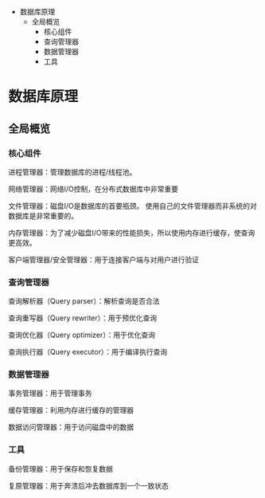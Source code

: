 <!-- MarkdownTOC -->

- 数据库原理
    - 全局概览
        - 核心组件
        - 查询管理器
        - 数据管理器
        - 工具

<!-- /MarkdownTOC -->

# 数据库原理
## 全局概览
### 核心组件
进程管理器：管理数据库的进程/线程池。

网络管理器：网络I/O控制，在分布式数据库中非常重要

文件管理器：磁盘I/O是数据库的首要瓶颈。 使用自己的文件管理器而非系统的对数据库是非常重要的。

内存管理器：为了减少磁盘I/O带来的性能损失，所以使用内存进行缓存，使查询更高效。

客户端管理器/安全管理器：用于连接客户端与对用户进行验证

### 查询管理器
查询解析器（Query parser）：解析查询是否合法

查询重写器（Query rewriter）：用于预优化查询

查询优化器（Query optimizer）：用于优化查询

查询执行器（Query executor）：用于编译执行查询

### 数据管理器
事务管理器：用于管理事务

缓存管理器：利用内存进行缓存的管理器

数据访问管理器：用于访问磁盘中的数据

### 工具
备份管理器：用于保存和恢复数据

复原管理器：用于奔溃后冲去数据库到一个一致状态


